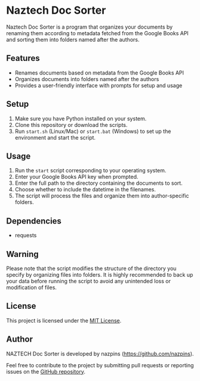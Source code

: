 # Naztech Doc Sorter

Naztech Doc Sorter is a program that organizes your documents by renaming them according to metadata fetched from the Google Books API and sorting them into folders named after the authors.

## Features

- Renames documents based on metadata from the Google Books API
- Organizes documents into folders named after the authors
- Provides a user-friendly interface with prompts for setup and usage

## Setup

1. Make sure you have Python installed on your system.
2. Clone this repository or download the scripts.
3. Run `start.sh` (Linux/Mac) or `start.bat` (Windows) to set up the environment and start the script.

## Usage

1. Run the `start` script corresponding to your operating system.
2. Enter your Google Books API key when prompted.
3. Enter the full path to the directory containing the documents to sort.
4. Choose whether to include the datetime in the filenames.
5. The script will process the files and organize them into author-specific folders.

## Dependencies

- requests

## Warning

Please note that the script modifies the structure of the directory you specify by organizing files into folders. It is highly recommended to back up your data before running the script to avoid any unintended loss or modification of files.

## License

This project is licensed under the [MIT License](LICENSE).

## Author

NAZTECH Doc Sorter is developed by nazpins (https://github.com/nazpins).

Feel free to contribute to the project by submitting pull requests or reporting issues on the [GitHub repository](https://github.com/nazpins/naz-doc-sorter).